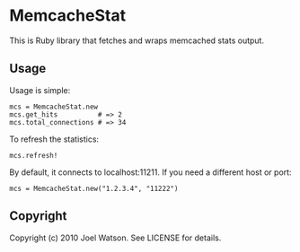 # MemcacheStat

This is Ruby library that fetches and wraps memcached stats output.

## Usage

Usage is simple:

    mcs = MemcacheStat.new
    mcs.get_hits          # => 2
    mcs.total_connections # => 34

To refresh the statistics:

    mcs.refresh!

By default, it connects to localhost:11211. If you need a different host or port:

    mcs = MemcacheStat.new("1.2.3.4", "11222")

## Copyright

Copyright (c) 2010 Joel Watson. See LICENSE for details.
